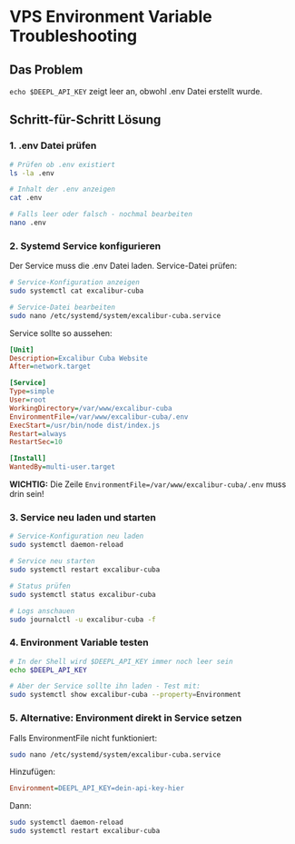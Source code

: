 # VPS Environment Variable Troubleshooting

## Das Problem
`echo $DEEPL_API_KEY` zeigt leer an, obwohl .env Datei erstellt wurde.

## Schritt-für-Schritt Lösung

### 1. .env Datei prüfen
```bash
# Prüfen ob .env existiert
ls -la .env

# Inhalt der .env anzeigen
cat .env

# Falls leer oder falsch - nochmal bearbeiten
nano .env
```

### 2. Systemd Service konfigurieren
Der Service muss die .env Datei laden. Service-Datei prüfen:

```bash
# Service-Konfiguration anzeigen
sudo systemctl cat excalibur-cuba

# Service-Datei bearbeiten
sudo nano /etc/systemd/system/excalibur-cuba.service
```

Service sollte so aussehen:
```ini
[Unit]
Description=Excalibur Cuba Website
After=network.target

[Service]
Type=simple
User=root
WorkingDirectory=/var/www/excalibur-cuba
EnvironmentFile=/var/www/excalibur-cuba/.env
ExecStart=/usr/bin/node dist/index.js
Restart=always
RestartSec=10

[Install]
WantedBy=multi-user.target
```

**WICHTIG:** Die Zeile `EnvironmentFile=/var/www/excalibur-cuba/.env` muss drin sein!

### 3. Service neu laden und starten
```bash
# Service-Konfiguration neu laden
sudo systemctl daemon-reload

# Service neu starten
sudo systemctl restart excalibur-cuba

# Status prüfen
sudo systemctl status excalibur-cuba

# Logs anschauen
sudo journalctl -u excalibur-cuba -f
```

### 4. Environment Variable testen
```bash
# In der Shell wird $DEEPL_API_KEY immer noch leer sein
echo $DEEPL_API_KEY

# Aber der Service sollte ihn laden - Test mit:
sudo systemctl show excalibur-cuba --property=Environment
```

### 5. Alternative: Environment direkt in Service setzen
Falls EnvironmentFile nicht funktioniert:

```bash
sudo nano /etc/systemd/system/excalibur-cuba.service
```

Hinzufügen:
```ini
Environment=DEEPL_API_KEY=dein-api-key-hier
```

Dann:
```bash
sudo systemctl daemon-reload
sudo systemctl restart excalibur-cuba
```